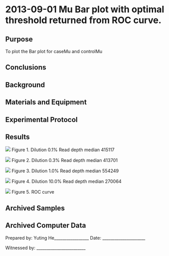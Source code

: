 2013-09-01 Mu Bar plot with optimal threshold returned from ROC curve.
==============================

Purpose
------------
To plot the Bar plot for caseMu and controlMu

Conclusions
-----------------

Background
-----------------


Materials and Equipment
------------------------------


Experimental Protocol
---------------------------


Results
-----------
![](Dilution0_1_Depth415117_Variant_Call.png)
Figure 1. Dilution 0.1% Read depth median 415117

![](Dilution0_3_Depth413701_Variant_Call.png)
Figure 2. Dilution 0.3% Read depth median 413701

![](Dilution1_0_Depth554249_Variant_Call.png)
Figure 3. Dilution 1.0% Read depth median 554249

![](Dilution10_0_Depth270064_Variant_Call.png)
Figure 4. Dilution 10.0% Read depth median 270064

![](ROC_without_chi2.png)
Figure 5. ROC curve

Archived Samples
-------------------------

Archived Computer Data
------------------------------


Prepared by: Yuting He_________________     Date: _____________________


Witnessed by: ________________________

